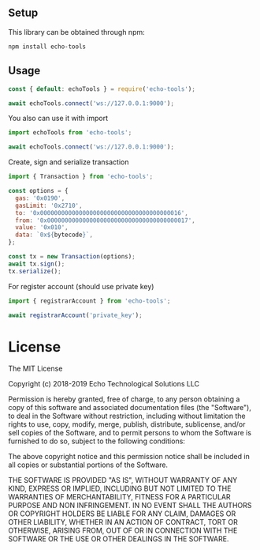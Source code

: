 ## Setup

This library can be obtained through npm:
```
npm install echo-tools
```

## Usage

```javascript
const { default: echoTools } = require('echo-tools');

await echoTools.connect('ws://127.0.0.1:9000');
```

You also can use it with import
```javascript
import echoTools from 'echo-tools';

await echoTools.connect('ws://127.0.0.1:9000');
```

Create, sign and serialize transaction
```javascript
import { Transaction } from 'echo-tools';

const options = {
  gas: '0x0190',
  gasLimit: '0x2710',
  to: '0x0000000000000000000000000000000000000016',
  from: '0x0000000000000000000000000000000000000017',
  value: '0x010',
  data: `0x${bytecode}`,
};

const tx = new Transaction(options);
await tx.sign();
tx.serialize();
```

For register account (should use private key)
```javascript
import { registrarAccount } from 'echo-tools';

await registrarAccount('private_key');
```

# License

The MIT License

Copyright (c) 2018-2019 Echo Technological Solutions LLC

Permission is hereby granted, free of charge, to any person obtaining a copy
of this software and associated documentation files (the "Software"), to deal
in the Software without restriction, including without limitation the rights
to use, copy, modify, merge, publish, distribute, sublicense, and/or sell
copies of the Software, and to permit persons to whom the Software is
furnished to do so, subject to the following conditions:

The above copyright notice and this permission notice shall be included in
all copies or substantial portions of the Software.

THE SOFTWARE IS PROVIDED "AS IS", WITHOUT WARRANTY OF ANY KIND, EXPRESS OR
IMPLIED, INCLUDING BUT NOT LIMITED TO THE WARRANTIES OF MERCHANTABILITY,
FITNESS FOR A PARTICULAR PURPOSE AND NON INFRINGEMENT. IN NO EVENT SHALL THE
AUTHORS OR COPYRIGHT HOLDERS BE LIABLE FOR ANY CLAIM, DAMAGES OR OTHER
LIABILITY, WHETHER IN AN ACTION OF CONTRACT, TORT OR OTHERWISE, ARISING FROM,
OUT OF OR IN CONNECTION WITH THE SOFTWARE OR THE USE OR OTHER DEALINGS IN
THE SOFTWARE.
